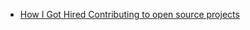 * [How I Got Hired Contributing to open source projects](https://dev.to/opensauced/how-i-got-hired-contributing-to-open-source-projects-546i)